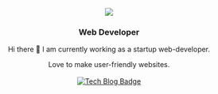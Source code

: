 

<div align=center>
 
  <a href="https://hits.seeyoufarm.com"><img src="https://hits.seeyoufarm.com/api/count/incr/badge.svg?url=https%3A%2F%2Fgithub.com%2Fmilkteahot&count_bg=%2379C83D&title_bg=%23555555&icon=&icon_color=%23E7E7E7&title=hits&edge_flat=false"/></a>
  
  ### Web Developer
  Hi there 👋
  I am currently working as a startup web-developer.
  
  Love to make user-friendly websites. <br/><br/>
  [![Tech Blog Badge](http://img.shields.io/badge/-Tech%20blog-black?style=flat-square&logo=github&link=https://skying23.tistory.com/category/TIL)](https://skying23.tistory.com/category/TIL)

</div>


<!--
**milkteahot/milkteahot** is a ✨ _special_ ✨ repository because its `README.md` (this file) appears on your GitHub profile.

Here are some ideas to get you started:

- 🔭 I’m currently working on ...
- 🌱 I’m currently learning ...
- 👯 I’m looking to collaborate on ...
- 🤔 I’m looking for help with ...
- 💬 Ask me about ...
- 📫 How to reach me: ...
- 😄 Pronouns: ...
- ⚡ Fun fact: ...
-->
